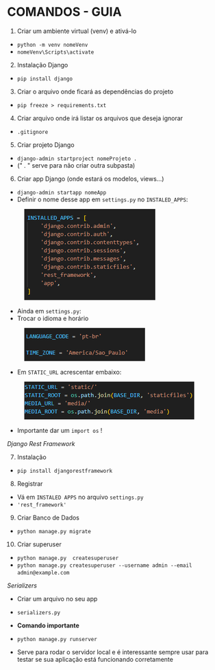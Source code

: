 # COMANDOS - GUIA

1. Criar um ambiente virtual (venv) e ativá-lo&#x20;

* `python -m venv nomeVenv`
* `nomeVenv\Scripts\activate`

2. Instalação Django

* `pip install django`

3. Criar o arquivo onde ficará as dependências do projeto

* `pip freeze > requirements.txt`

4. Criar arquivo onde irá listar os arquivos que deseja ignorar&#x20;

* `.gitignore`

5. Criar projeto Django

* `django-admin startproject nomeProjeto .`&#x20;
* (" . " serve para não criar outra subpasta)

6. Criar app Django (onde estará os modelos, views...)

* `django-admin startapp nomeApp`
* Definir o nome desse app em `settings.py` no `INSTALED_APPS`:

<figure><img src=".gitbook/assets/image.png" alt=""><figcaption></figcaption></figure>

* Ainda em `settings.py`:
* Trocar o idioma e horário

<figure><img src=".gitbook/assets/image (1).png" alt=""><figcaption></figcaption></figure>

* Em `STATIC_URL` acrescentar embaixo:

<figure><img src=".gitbook/assets/image (2).png" alt=""><figcaption></figcaption></figure>

* Importante dar um `import os` !&#x20;

_Django Rest Framework_

7. Instalação

* `pip install djangorestframework`

8. Registrar

* Vá em `INSTALED APPS` no arquivo `settings.py`&#x20;
* `'rest_framework'`

9. Criar Banco de Dados

* `python manage.py migrate`

10. Criar superuser

* `python manage.py  createsuperuser`&#x20;
* `python manage.py createsuperuser --username admin --email admin@example.com`

_Serializers_

* Criar um arquivo no seu app&#x20;
* `serializers.py`



* **Comando importante**
* `python manage.py runserver`
* Serve para rodar o servidor local e é interessante sempre usar para testar se sua aplicação está funcionando corretamente
